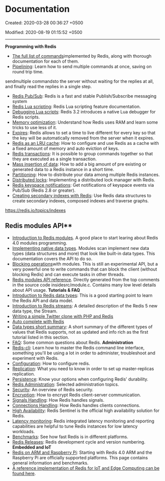 # Documentation

Created: 2020-03-28 00:36:27 +0500

Modified: 2020-08-19 01:15:52 +0500

---

**Programming with Redis**
-   [The full list of commands](https://redis.io/commands)implemented by Redis, along with thorough documentation for each of them.
-   [Pipelining](https://redis.io/topics/pipelining): Learn how to send multiple commands at once, saving on round trip time.

sendmultiple commandsto the server without waiting for the replies at all, and finally read the replies in a single step.
-   [Redis Pub/Sub](https://redis.io/topics/pubsub): Redis is a fast and stable Publish/Subscribe messaging system
-   [Redis Lua scripting](https://redis.io/commands/eval): Redis Lua scripting feature documentation.
-   [Debugging Lua scripts](https://redis.io/topics/ldb): Redis 3.2 introduces a native Lua debugger for Redis scripts.
-   [Memory optimization](https://redis.io/topics/memory-optimization): Understand how Redis uses RAM and learn some tricks to use less of it.
-   [Expires](https://redis.io/commands/expire): Redis allows to set a time to live different for every key so that the key will be automatically removed from the server when it expires.
-   [Redis as an LRU cache](https://redis.io/topics/lru-cache): How to configure and use Redis as a cache with a fixed amount of memory and auto eviction of keys.
-   [Redis transactions](https://redis.io/topics/transactions): It is possible to group commands together so that they are executed as a single transaction.
-   [Mass insertion of data](https://redis.io/topics/mass-insert): How to add a big amount of pre existing or generated data to a Redis instance in a short time.
-   [Partitioning](https://redis.io/topics/partitioning): How to distribute your data among multiple Redis instances.
-   [Distributed locks](https://redis.io/topics/distlock): Implementing a distributed lock manager with Redis.
-   [Redis keyspace notifications](https://redis.io/topics/notifications): Get notifications of keyspace events via Pub/Sub (Redis 2.8 or greater).
-   [Creating secondary indexes with Redis](https://redis.io/topics/indexes): Use Redis data structures to create secondary indexes, composed indexes and traverse graphs.

<https://redis.io/topics/indexes>

## Redis modules API**
-   [Introduction to Redis modules](https://redis.io/topics/modules-intro). A good place to start learing about Redis 4.0 modules programming.
-   [Implementing native data types](https://redis.io/topics/modules-native-types). Modules scan implement new data types (data structures and more) that look like built-in data types. This documentation covers the API to do so.
-   [Blocking operations](https://redis.io/topics/modules-blocking-ops)with modules. This is still an experimental API, but a very powerful one to write commands that can block the client (without blocking Redis) and can execute tasks in other threads.
-   [Redis modules API reference](https://redis.io/topics/modules-api-ref). Directly generated from the top comments in the source code insidesrc/module.c. Contains many low level details about API usage.
**Tutorials & FAQ**
-   [Introduction to Redis data types](https://redis.io/topics/data-types-intro): This is a good starting point to learn the Redis API and data model.
-   [Introduction to Redis streams](https://redis.io/topics/streams-intro): A detailed description of the Redis 5 new data type, the Stream.
-   [Writing a simple Twitter clone with PHP and Redis](https://redis.io/topics/twitter-clone)
-   [Auto complete with Redis](http://autocomplete.redis.io/)
-   [Data types short summary](https://redis.io/topics/data-types): A short summary of the different types of values that Redis supports, not as updated and info rich as the first tutorial listed in this section.
-   [FAQ](https://redis.io/topics/faq): Some common questions about Redis.
**Administration**
-   [Redis-cli](https://redis.io/topics/rediscli): Learn how to master the Redis command line interface, something you'll be using a lot in order to administer, troubleshoot and experiment with Redis.
-   [Configuration](https://redis.io/topics/config): How to configure redis.
-   [Replication](https://redis.io/topics/replication): What you need to know in order to set up master-replicas replication.
-   [Persistence](https://redis.io/topics/persistence): Know your options when configuring Redis' durability.
-   [Redis Administration](https://redis.io/topics/admin): Selected administration topics.
-   [Security](https://redis.io/topics/security): An overview of Redis security.
-   [Encryption](https://redis.io/topics/encryption): How to encrypt Redis client-server communication.
-   [Signals Handling](https://redis.io/topics/signals): How Redis handles signals.
-   [Connections Handling](https://redis.io/topics/clients): How Redis handles clients connections.
-   [High Availability](https://redis.io/topics/sentinel): Redis Sentinel is the official high availability solution for Redis.
-   [Latency monitoring](https://redis.io/topics/latency-monitor): Redis integrated latency monitoring and reporting capabilities are helpful to tune Redis instances for low latency workloads.
-   [Benchmarks](https://redis.io/topics/benchmarks): See how fast Redis is in different platforms.
-   [Redis Releases](https://redis.io/topics/releases): Redis development cycle and version numbering.
**Embedded and IoT**
-   [Redis on ARM and Raspberry Pi](https://redis.io/topics/ARM): Starting with Redis 4.0 ARM and the Raspberry Pi are officially supported platforms. This page contains general information and benchmarks.
-   [A reference implementation of Redis for IoT and Edge Computing can be found here](https://redislabs.com/redis-enterprise/redis-edge/).
